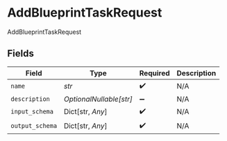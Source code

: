 # AddBlueprintTaskRequest

AddBlueprintTaskRequest


## Fields

| Field                   | Type                    | Required                | Description             |
| ----------------------- | ----------------------- | ----------------------- | ----------------------- |
| `name`                  | *str*                   | :heavy_check_mark:      | N/A                     |
| `description`           | *OptionalNullable[str]* | :heavy_minus_sign:      | N/A                     |
| `input_schema`          | Dict[str, *Any*]        | :heavy_check_mark:      | N/A                     |
| `output_schema`         | Dict[str, *Any*]        | :heavy_check_mark:      | N/A                     |
